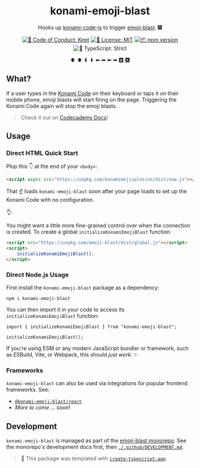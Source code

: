 <h1 align="center">konami-emoji-blast</h1>

<p align="center">
  Hooks up <a href="https://github.com/Haeresis/konami-code-js">konami-code-js</a> to trigger <a href="https://github.com/JoshuaKGoldberg/emoji-blast/packages/emoji-blast">emoji-blast</a>.
  🎆
</p>

<p align="center">
	<a href="https://github.com/JoshuaKGoldberg/emoji-blast/blob/main/.github/CODE_OF_CONDUCT.md" target="_blank"><img alt="🤝 Code of Conduct: Kept" src="https://img.shields.io/badge/%F0%9F%A4%9D_code_of_conduct-kept-21bb42" /></a>
	<a href="https://github.com/JoshuaKGoldberg/konami-emoji-blast/blob/main/LICENSE.md" target="_blank"><img alt="📝 License: MIT" src="https://img.shields.io/badge/%F0%9F%93%9D_license-MIT-21bb42.svg"></a>
	<a href="http://npmjs.com/package/konami-emoji-blast"><img alt="📦 npm version" src="https://img.shields.io/npm/v/konami-emoji-blast?color=21bb42&label=%F0%9F%93%A6%20npm" /></a>
	<img alt="💪 TypeScript: Strict" src="https://img.shields.io/badge/%F0%9F%92%AA_typescript-strict-21bb42.svg" />
</p>

<p align="center">
	⬆ ⬆ ⬇ ⬇ ⬅ ➡ ⬅ ➡ 🅱 🅰
</p>

## What?

If a user types in the <a href="https://wikipedia.org/wiki/Konami%20Code">Konami Code</a> on their keyboard or taps it on their mobile phone, emoji blasts will start firing on the page.
Triggering the Konami Code again will stop the emoji blasts.

> Check it out on [Codecademy Docs](https://codecademy.com/resources/docs)!

## Usage

### Direct HTML Quick Start

Plop this 👇 at the end of your `<body>`:

<!-- prettier-ignore -->
```html
<script async src="https://unpkg.com/konamimojisplosion/dist/now.js"></script>
```

That ☝ loads `konami-emoji-blast` soon after your page loads to set up the Konami Code with no configuration.

👌.

You might want a little more fine-grained control over when the connection is created.
To create a global `initializeKonamiEmojiBlast` function:

```html
<script src="https://unpkg.com/emoji-blast/dist/global.js"></script>
<script>
	initializeKonamiEmojiBlast();
</script>
```

### Direct Node.js Usage

First install the `konami-emoji-blast` package as a dependency:

```shell
npm i konami-emoji-blast
```

You can then import it in your code to access its `initializeKonamiEmojiBlast` function:

```tsx
import { initializeKonamiEmojiBlast } from "konami-emoji-blast";

initializeKonamiEmojiBlast();
```

If you're using ESM or any modern JavaScript bundler or framework, such as ESBuild, Vite, or Webpack, this should _just work_.
✨

### Frameworks

`konami-emoji-blast` can also be used via integrations for popular frontend frameworks.
See:

- [`@konami-emoji-blast/react`](../konami-emoji-blast-react)
- _More to come ... soon!_

## Development

`konami-emoji-blast` is managed as part of the <a href="https://github.com/JoshuaKGoldberg/emoji-blast">emoji-blast monorepo</a>.
See the monorepo's development docs first, then [`./.github/DEVELOPMENT.md`](.github/DEVELOPMENT.md).

> 💙 This package was templated with [`create-typescript-app`](https://github.com/JoshuaKGoldberg/create-typescript-app).
